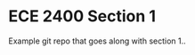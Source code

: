 
ECE 2400 Section 1
==========================================================================

Example git repo that goes along with section 1..
